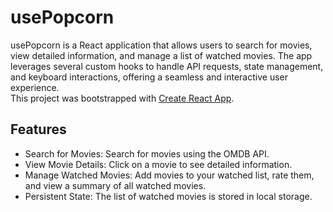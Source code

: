 # usePopcorn

usePopcorn is a React application that allows users to search for movies, view detailed information, and manage a list of watched movies. The app leverages several custom hooks to handle API requests, state management, and keyboard interactions, offering a seamless and interactive user experience.
<br />
This project was bootstrapped with [Create React App](https://github.com/facebook/create-react-app).

## Features

- Search for Movies: Search for movies using the OMDB API.
- View Movie Details: Click on a movie to see detailed information.
- Manage Watched Movies: Add movies to your watched list, rate them, and view a summary of all watched movies.
- Persistent State: The list of watched movies is stored in local storage.
